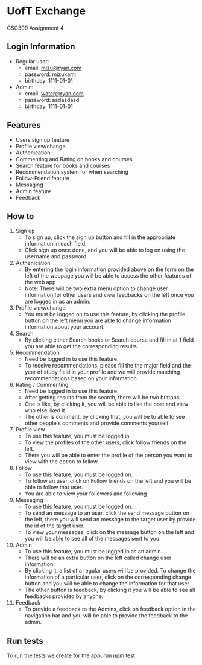 # UofT Exchange
CSC309 Assignment 4

## Login Information
- Regular user:
	- email: mizu@ryan.com
	- password: mizukami
	- birthday: 1111-01-01
- Admin:
	- email: water@ryan.com
	- password: asdasdasd
	- birthday: 1111-01-01

## Features
   - Users sign up feature
   - Profile view/change
   - Authenication
   - Commenting and Rating on books and courses
   - Search feature for books and courses
   - Recommendation system for when searching
   - Follow-Friend feature
   - Messaging
   - Admin feature
   - Feedback
   
## How to
1. Sign up
	- To sign up, click the sign up button and fill in the appropriate information in each field.
	- Click sign up once done, and you will be able to log on using the username and password.
2. Authenication
	- By entering the login information provided above on the form on the left of the webpage you will be able to access the other features of the web app
	- Note: There will be two extra menu option to change user information for other users and view feedbacks on the left once you are logged in as an admin.
3. Profile view/change
	- You must be logged on to use this feature, by clicking the profile button on the left menu you are able to change information information about your account.
4. Search
	- By clicking either Search books or Search course and fill in at 1 field you are able to get the corresponding results.
5. Recommendation
	- Need be logged in to use this feature.
	- To receive recommendations, please fill the the major field and the year of study field in your profile and we will provide matching recommendations based on your information.
6. Rating / Commenting
	- Need be logged in to use this feature.
	- After getting results from the search, there will be two buttons.
	- One is like, by clicking it, you will be able to like the post and view who else liked it.
	- The other is comment, by clicking that, you will be to able to see other people's comments and provide comments yourself.
7. Profile view
	- To use this feature, you must be logged in.
	- To view the profiles of the other users, click follow friends on the left.
	- There you will be able to enter the profile of the person you want to view with the option to follow.
8. Follow
	- To use this feature, you must be logged on.
	- To follow an user, click on Follow friends on the left and you will be able to follow that user.
	- You are able to view your followers and following
9. Messaging
	- To use this feature, you must be logged on.
	- To send an message to an user, click the send message button on the left, there you will send an message to the target user by provide the id of the target user.
	- To view your messages, click on the message button on the left and you will be able to see all of the messages sent to you.
10. Admin
	- To use this feature, you must be logged in as an admin.
	- There will be an extra button on the left called change user information.
	- By clicking it, a list of a regular users will be provided. To change the information of a particular user, click on the corresponding change button and you will be able to change the information for that user.
	- The other button is feedback, by clicking it you will be able to see all feedbacks provided by anyone.
11. Feedback
	- To provide a feedback to the Admins, click on feedback option in the navigation bar and you will be able to provide the feedback to the admin.

## Run tests
To run the tests we create for the app, run npm test









